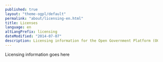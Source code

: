 ```yaml
---
published: true
layout: "theme-ogpl/default"
permalink: "about/licensing-en.html"
title: Licenses
language: en
altLangPrefix: licensing
dateModified: "2014-07-07"
description: Licensing information for the Open Government Platform (OGPL)
---
```


Licensing information goes here
